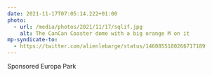```yaml
---
date: 2021-11-17T07:05:14.222+01:00
photo:
  - url: /media/photos/2021/11/17/sqlif.jpg
    alt: The CanCan Coaster dome with a big orange M on it
mp-syndicate-to:
  - https://twitter.com/alienlebarge/status/1460855180266717189
---
```

Sponsored Europa Park
